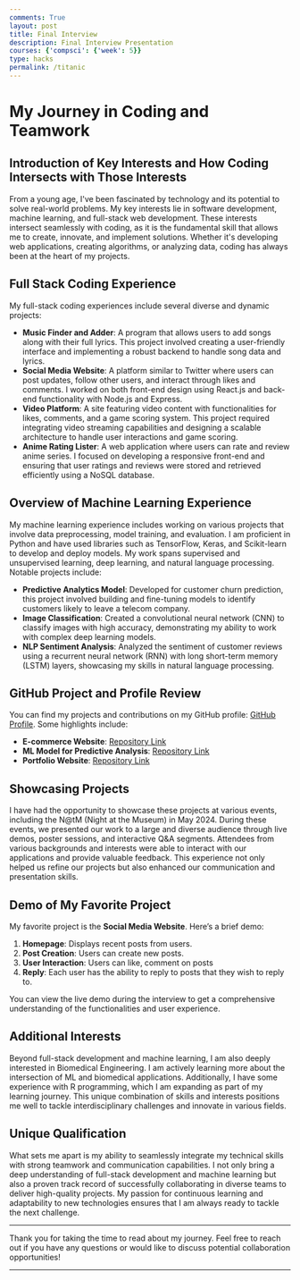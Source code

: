 ```yaml
---
comments: True
layout: post
title: Final Interview
description: Final Interview Presentation
courses: {'compsci': {'week': 5}}
type: hacks
permalink: /titanic
---
```



# My Journey in Coding and Teamwork

## Introduction of Key Interests and How Coding Intersects with Those Interests

From a young age, I've been fascinated by technology and its potential to solve real-world problems. My key interests lie in software development, machine learning, and full-stack web development. These interests intersect seamlessly with coding, as it is the fundamental skill that allows me to create, innovate, and implement solutions. Whether it's developing web applications, creating algorithms, or analyzing data, coding has always been at the heart of my projects.

## Full Stack Coding Experience

My full-stack coding experiences include several diverse and dynamic projects:

- **Music Finder and Adder**: A program that allows users to add songs along with their full lyrics. This project involved creating a user-friendly interface and implementing a robust backend to handle song data and lyrics.
- **Social Media Website**: A platform similar to Twitter where users can post updates, follow other users, and interact through likes and comments. I worked on both front-end design using React.js and back-end functionality with Node.js and Express.
- **Video Platform**: A site featuring video content with functionalities for likes, comments, and a game scoring system. This project required integrating video streaming capabilities and designing a scalable architecture to handle user interactions and game scoring.
- **Anime Rating Lister**: A web application where users can rate and review anime series. I focused on developing a responsive front-end and ensuring that user ratings and reviews were stored and retrieved efficiently using a NoSQL database.

## Overview of Machine Learning Experience

My machine learning experience includes working on various projects that involve data preprocessing, model training, and evaluation. I am proficient in Python and have used libraries such as TensorFlow, Keras, and Scikit-learn to develop and deploy models. My work spans supervised and unsupervised learning, deep learning, and natural language processing. Notable projects include:

- **Predictive Analytics Model**: Developed for customer churn prediction, this project involved building and fine-tuning models to identify customers likely to leave a telecom company.
- **Image Classification**: Created a convolutional neural network (CNN) to classify images with high accuracy, demonstrating my ability to work with complex deep learning models.
- **NLP Sentiment Analysis**: Analyzed the sentiment of customer reviews using a recurrent neural network (RNN) with long short-term memory (LSTM) layers, showcasing my skills in natural language processing.

## GitHub Project and Profile Review

You can find my projects and contributions on my GitHub profile: [GitHub Profile](https://github.com/aashrayr). Some highlights include:

- **E-commerce Website**: [Repository Link](https://github.com/aashrayr/ecommerce-website)
- **ML Model for Predictive Analysis**: [Repository Link](https://github.com/aashrayr/ml-predictive-analysis)
- **Portfolio Website**: [Repository Link](https://github.com/aashrayr/portfolio-website)

## Showcasing Projects

I have had the opportunity to showcase these projects at various events, including the N@tM (Night at the Museum) in May 2024. During these events, we presented our work to a large and diverse audience through live demos, poster sessions, and interactive Q&A segments. Attendees from various backgrounds and interests were able to interact with our applications and provide valuable feedback. This experience not only helped us refine our projects but also enhanced our communication and presentation skills.

## Demo of My Favorite Project

My favorite project is the **Social Media Website**. Here’s a brief demo:

1. **Homepage**: Displays recent posts from users.
2. **Post Creation**: Users can create new posts.
3. **User Interaction**: Users can like, comment on posts
4. **Reply**: Each user has the ability to reply to posts that they wish to reply to.

You can view the live demo during the interview to get a comprehensive understanding of the functionalities and user experience.

## Additional Interests

Beyond full-stack development and machine learning, I am also deeply interested in Biomedical Engineering. I am actively learning more about the intersection of ML and biomedical applications. Additionally, I have some experience with R programming, which I am expanding as part of my learning journey. This unique combination of skills and interests positions me well to tackle interdisciplinary challenges and innovate in various fields.

## Unique Qualification

What sets me apart is my ability to seamlessly integrate my technical skills with strong teamwork and communication capabilities. I not only bring a deep understanding of full-stack development and machine learning but also a proven track record of successfully collaborating in diverse teams to deliver high-quality projects. My passion for continuous learning and adaptability to new technologies ensures that I am always ready to tackle the next challenge.

---

Thank you for taking the time to read about my journey. Feel free to reach out if you have any questions or would like to discuss potential collaboration opportunities!

---
